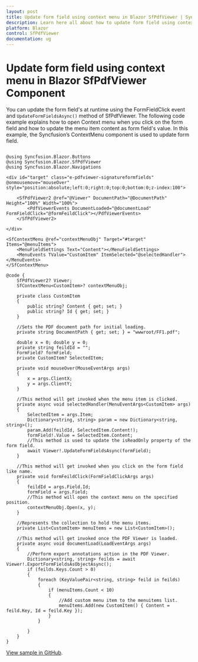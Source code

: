 ```yaml
---
layout: post
title: Update form field using context menu in Blazor SfPdfViewer | Syncfusion
description: Learn here all about how to update form field using context menu in Syncfusion Blazor SfPdfViewer component and more.
platform: Blazor
control: SfPdfViewer
documentation: ug
---
```


# Update form field using context menu in Blazor SfPdfViewer Component

You can update the form field's at runtime using the FormFieldClick event and `UpdateFormFieldsAsync()` method of SfPdfViewer. The following code example explains how to open Context menu when you click on the form field and how to update the menu item content as form field's value. In this example, the Syncfusion’s ContextMenu component is used to update form field.


```cshtml

@using Syncfusion.Blazor.Buttons
@using Syncfusion.Blazor.SfPdfViewer
@using Syncfusion.Blazor.Navigations

<div id="target" class="e-pdfviewer-signatureformfields" @onmousemove="mouseOver" style="position:absolute;left:0;right:0;top:0;bottom:0;z-index:100">

    <SfPdfViewer2 @ref="@Viewer" DocumentPath="@DocumentPath" Height="100%" Width="100%">
        <PdfViewerEvents DocumentLoaded="@documentLoad" FormFieldClick="@formFeildClick"></PdfViewerEvents>
    </SfPdfViewer2>
    
</div>

<SfContextMenu @ref="contextMenuObj" Target="#target" Items="@menuItems">
    <MenuFieldSettings Text="Content"></MenuFieldSettings>
    <MenuEvents TValue="CustomItem" ItemSelected="@selectedHandler"></MenuEvents>
</SfContextMenu>

@code {
    SfPdfViewer2? Viewer;
    SfContextMenu<CustomItem>? contextMenuObj;

    private class CustomItem
    {
        public string? Content { get; set; }
        public string? Id { get; set; }
    }

    //Sets the PDF document path for initial loading.
    private string DocumentPath { get; set; } = "wwwroot/FF1.pdf";

    double x = 0; double y = 0;
    private string feildId = "";
    FormField? formField;
    private CustomItem? SelectedItem;

    private void mouseOver(MouseEventArgs args)
    {
        x = args.ClientX;
        y = args.ClientY;
    }

    //This method will get invoked when the menu item is clicked.
    private async void selectedHandler(MenuEventArgs<CustomItem> args)
    {
        SelectedItem = args.Item;
        Dictionary<string, string> param = new Dictionary<string, string>();
        param.Add(feildId, SelectedItem.Content!);
        formField!.Value = SelectedItem.Content;
        //This method is used to update the isReadOnly property of the form field.
        await Viewer!.UpdateFormFieldsAsync(formField);
    }

    //This method will get invoked when you click on the form field like name.
    private void formFeildClick(FormFieldClickArgs args)
    {
        feildId = args.Field.Id;
        formField = args.Field;
        //This method will open the context menu on the specified position.
        contextMenuObj.Open(x, y);
    }

    //Represents the collection to hold the menu items.
    private List<CustomItem> menuItems = new List<CustomItem>();

    //This method will get invoked once the PDF Viewer is loaded.
    private async void documentLoad(LoadEventArgs args)
    {
        //Perform export annotations action in the PDF Viewer.
        Dictionary<string, string> feilds = await Viewer!.ExportFormFieldsAsObjectAsync();
        if (feilds.Keys.Count > 0)
        {
            foreach (KeyValuePair<string, string> feild in feilds)
            {
                if (menuItems.Count < 10)
                {
                    //Add custom menu item to the menuitems list.
                    menuItems.Add(new CustomItem() { Content = feild.Key, Id = feild.Key });
                }
            }

        }
    }
}

```

[View sample in GitHub](https://github.com/SyncfusionExamples/blazor-pdf-viewer-examples/tree/master/Common/Update%20form%20fileds%20using%20Context%20Menu%20-%20SfPdfViewer).